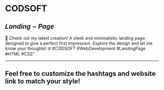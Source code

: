 # CODSOFT

$Landing-Page$
----
🚀 Check out my latest creation! A sleek and minimalistic landing page designed to give a perfect first impression. Explore the design and let me know your thoughts! 🌐 #CODSOFT #WebDevelopment #LandingPage #HTML #CSS"

----
Feel free to customize the hashtags and website link to match your style!
----
